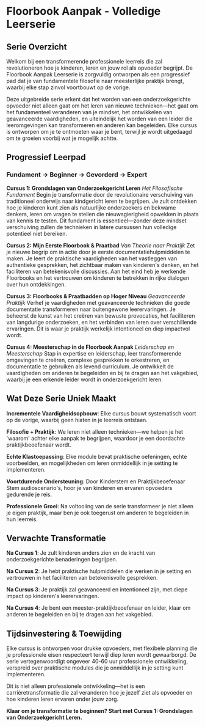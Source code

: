 # Floorbook Aanpak - Volledige Leerserie

## Serie Overzicht

Welkom bij een transformerende professionele leerreis die zal revolutioneren hoe je kinderen, leren en jouw rol als opvoeder begrijpt. De Floorbook Aanpak Leerserie is zorgvuldig ontworpen als een progressief pad dat je van fundamentele filosofie naar meesterlijke praktijk brengt, waarbij elke stap zinvol voortbouwt op de vorige.

Deze uitgebreide serie erkent dat het worden van een onderzoekgerichte opvoeder niet alleen gaat om het leren van nieuwe technieken—het gaat om het fundamenteel veranderen van je mindset, het ontwikkelen van geavanceerde vaardigheden, en uiteindelijk het worden van een leider die leeromgevingen kan transformeren en anderen kan begeleiden. Elke cursus is ontworpen om je te ontmoeten waar je bent, terwijl je wordt uitgedaagd om te groeien voorbij wat je mogelijk achtte.

## Progressief Leerpad

### **Fundament → Beginner → Gevorderd → Expert**

**Cursus 1: Grondslagen van Onderzoekgericht Leren**
*Het Filosofische Fundament*
Begin je transformatie door de revolutionaire verschuiving van traditioneel onderwijs naar kindgericht leren te begrijpen. Je zult ontdekken hoe je kinderen kunt zien als natuurlijke onderzoekers en bekwame denkers, leren om vragen te stellen die nieuwsgierigheid opwekken in plaats van kennis te testen. Dit fundament is essentieel—zonder deze mindset verschuiving zullen de technieken in latere cursussen hun volledige potentieel niet bereiken.

**Cursus 2: Mijn Eerste Floorbook & Praatbad**
*Van Theorie naar Praktijk*
Zet je nieuwe begrip om in actie door je eerste documentatiehulpmiddelen te maken. Je leert de praktische vaardigheden van het vastleggen van authentieke gesprekken, het zichtbaar maken van kinderen's denken, en het faciliteren van betekenisvolle discussies. Aan het eind heb je werkende Floorbooks en het vertrouwen om kinderen te betrekken in rijke dialogen over hun ontdekkingen.

**Cursus 3: Floorbooks & Praatbadden op Hoger Niveau**
*Geavanceerde Praktijk*
Verhef je vaardigheden met geavanceerde technieken die goede documentatie transformeren naar buitengewone leerervaringen. Je beheerst de kunst van het creëren van bewuste provocaties, het faciliteren van langdurige onderzoeken, en het verbinden van leren over verschillende ervaringen. Dit is waar je praktijk werkelijk intentioneel en diep impactvol wordt.

**Cursus 4: Meesterschap in de Floorbook Aanpak**
*Leiderschap en Meesterschap*
Stap in expertise en leiderschap, leer transformerende omgevingen te creëren, complexe gesprekken te orkestreren, en documentatie te gebruiken als levend curriculum. Je ontwikkelt de vaardigheden om anderen te begeleiden en bij te dragen aan het vakgebied, waarbij je een erkende leider wordt in onderzoekgericht leren.

## Wat Deze Serie Uniek Maakt

**Incrementele Vaardigheidsopbouw**: Elke cursus bouwt systematisch voort op de vorige, waarbij geen hiaten in je leerreis ontstaan.

**Filosofie + Praktijk**: We leren niet alleen technieken—we helpen je het 'waarom' achter elke aanpak te begrijpen, waardoor je een doordachte praktijkbeoefenaar wordt.

**Echte Klastoepassing**: Elke module bevat praktische oefeningen, echte voorbeelden, en mogelijkheden om leren onmiddellijk in je setting te implementeren.

**Voortdurende Ondersteuning**: Door Kinderstem en Praktijkbeoefenaar Stem audioscenario's, hoor je van kinderen en ervaren opvoeders gedurende je reis.

**Professionele Groei**: Na voltooiing van de serie transformeer je niet alleen je eigen praktijk, maar ben je ook toegerust om anderen te begeleiden in hun leerreis.

## Verwachte Transformatie

**Na Cursus 1**: Je zult kinderen anders zien en de kracht van onderzoekgerichte benaderingen begrijpen.

**Na Cursus 2**: Je hebt praktische hulpmiddelen die werken in je setting en vertrouwen in het faciliteren van betekenisvolle gesprekken.

**Na Cursus 3**: Je praktijk zal geavanceerd en intentioneel zijn, met diepe impact op kinderen's leerervaringen.

**Na Cursus 4**: Je bent een meester-praktijkbeoefenaar en leider, klaar om anderen te begeleiden en bij te dragen aan het vakgebied.

## Tijdsinvestering & Toewijding

Elke cursus is ontworpen voor drukke opvoeders, met flexibele planning die je professionele eisen respecteert terwijl diep leren wordt gewaarborgd. De serie vertegenwoordigt ongeveer 40-60 uur professionele ontwikkeling, verspreid over praktische modules die je onmiddellijk in je setting kunt implementeren.

Dit is niet alleen professionele ontwikkeling—het is een carrièretransformatie die zal veranderen hoe je jezelf ziet als opvoeder en hoe kinderen leren ervaren onder jouw zorg.

**Klaar om je transformatie te beginnen? Start met Cursus 1: Grondslagen van Onderzoekgericht Leren.**
